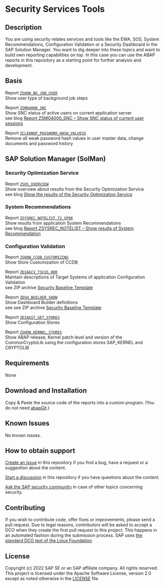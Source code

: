 # Security Services Tools
<!--- Register repository https://api.reuse.software/register, then add REUSE badge:
[![REUSE status](https://api.reuse.software/badge/github.com/SAP-samples/REPO-NAME)](https://api.reuse.software/info/github.com/SAP-samples/REPO-NAME)
-->

## Description

You are using security relates services and tools like the EWA, SOS, System Recommendations, Configuration Validation or a Security Dashboard in the SAP Solution Manager. You want to dig deeper into these topics and want to build own reporting capabilities on top. In this case you can use the ABAP reports in this repository as a starting point for further analysis and development.

## Basis

Report [`ZSHOW_BG_JOB_USER`](/ABAP/Basis/ZSHOW_BG_JOB_USER.abap)  
Show user type of background job steps  

Report [`ZSM04000_SNC`](/ABAP/Basis/ZSM04000_SNC.abap)  
Show SNC status of active users on current application server  
see blog [Report ZSM04000_SNC – Show SNC status of current user sessions](https://blogs.sap.com/2013/09/30/report-zsm04000snc-show-snc-status-of-current-user-sessions/)  

Report [`ZCLEANUP_PASSWORD_HASH_VALUESX`](/ABAP/Basis/ZCLEANUP_PASSWORD_HASH_VALUESX.abap)  
Remove all weak password hash values in user master data, change documents and password history  

## SAP Solution Manager (SolMan)

### Security Optimization Service

Report [`ZSOS_OVERVIEW`](/ABAP/SolMan/ZSOS_OVERVIEW.abap)  
Show overview about results from the Security Optimization Service  
see blog [Show the results of the Security Optimization Service](https://blogs.sap.com/2022/01/19/show-the-results-of-the-security-optimization-service/)  

### System Recommendations

Report [`ZSYSREC_NOTELIST_72_SP08`](/ABAP/SolMan/ZSYSREC_NOTELIST_72_SP08.abap)  
Show results from application System Recommendations  
see blog [Report ZSYSREC_NOTELIST – Show results of System Recommendation](https://blogs.sap.com/2011/07/18/report-zsysrecnotelist-show-results-of-system-recommendation/)  

### Configuration Validation

Report [`ZSHOW_CCDB_CUSTOMIZING`](/ABAP/SolMan/ZSHOW_CCDB_CUSTOMIZING.abap)  
Show Store Customization of CCDB  

Report [`ZDIAGCV_TSCUS_HDR`](/ABAP/SolMan/ZDIAGCV_TSCUS_HDR.abap)  
Maintain descriptions of Target Systems of application Configuration Validation  
see ZIP archive [Security Baseline Template](https://support.sap.com/content/dam/support/en_us/library/ssp/offerings-and-programs/support-services/sap-security-optimization-services-portfolio/Security_Baseline_Template_V2.zip)

Report [`ZDSH_BUILDER_SHOW`](/ABAP/SolMan/ZDSH_BUILDER_SHOW.abap)  
Show Dashboard Builder definitions  
see see ZIP archive [Security Baseline Template](https://support.sap.com/content/dam/support/en_us/library/ssp/offerings-and-programs/support-services/sap-security-optimization-services-portfolio/Security_Baseline_Template_V2.zip)

Report [`ZDIAGST_GET_STORES`](/ABAP/SolMan/ZDIAGST_GET_STORES.abap)  
Show Configuration Stores  

Report [`ZSHOW_KERNEL_STORES`](/ABAP/SolMan/ZSHOW_KERNEL_STORES.abap)  
Show ABAP release, Kernel patch level and version of the CommonCryptoLib using the configuration stores SAP_KERNEL and CRYPTOLIB  

## Requirements
None

## Download and Installation
Copy & Paste the source code of the reports into a custom program. (You do not need [abapGit](https://github.com/abapGit/abapGit).)

## Known Issues
No known issues.

## How to obtain support
[Create an issue](https://github.com/SAP-samples/security-services-tools/issues) in this repository if you find a bug, have a request or a suggestion about the content.  

[Start a discussion](https://github.com/SAP-samples/security-services-tools/discussions) in this repository if you have questions about the content.

[Ask the SAP security community](https://answers.sap.com/tags/49511061904067247446167091106425) in case of other topics concerning security.
<!--- https://answers.sap.com/questions/ask.html?additionalTagId=49511061904067247446167091106425 --->

## Contributing
If you wish to contribute code, offer fixes or improvements, please send a pull request. Due to legal reasons, contributors will be asked to accept a DCO when they create the first pull request to this project. This happens in an automated fashion during the submission process. SAP uses [the standard DCO text of the Linux Foundation](https://developercertificate.org/).

## License
Copyright (c) 2022 SAP SE or an SAP affiliate company. All rights reserved. This project is licensed under the Apache Software License, version 2.0 except as noted otherwise in the [LICENSE](LICENSE) file.
